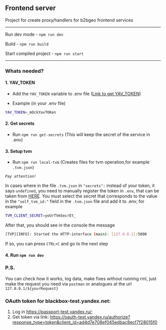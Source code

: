 ## Frontend server

Project for create proxy/handlers for b2bgeo frontend services

---

Run dev mode - `npm run dev`

Build - `npm run build`

Start compiled project - `npm run start`

---

### Whats needed?

#### 1. YAV_TOKEN

- Add the `YAV_TOKEN` variable to .env file ([Link to get YAV_TOKEN](https://oauth.yandex-team.ru/authorize?response_type=token&client_id=ce68fbebc76c4ffda974049083729982))

- Example (in your .env file)

```sh
YAV_TOKEN=_mOckYavTOKen
```

#### 2. Get secrets

- Run `npm run get-secrets` (This will keep the secret of the service in .env)

#### 3. Setup tvm

- Run `npm run local-tvm` (Creates files for tvm operation,for example `.tvm.json`)

_`Pay attention!`_

In cases where in the file `.tvm.json` in `"secrets":` instead of your token, it says `undefined`, you need to manually register the token in `.env`, that can be taken from [HERE](https://yav.yandex-team.ru/?search=tvm.secret). You must select the secret that corresponds to the value in the `"self_tvm_id:"` field in the `.tvm.json` file and add it to .env, for example

```sh
TVM_CLIENT_SECRET=yoUrTVmSecrEt_
```

After that, you should see in the console the message

```sh
[TVP][INFO]: Started the HTTP-interface (main): [127.0.0.1]:5000
```

If so, you can press `CTRL+C` and go to the next step

#### 4. Run `npm run dev`

### P.S.

You can check how it works, log data, make fixes without running rml, just make the request you need via `postman` or analogues at the url `127.0.0.1/${yourRequest}`

### OAuth token for blackbox-test.yandex.net:
1. Log in https://passport-test.yandex.ru/;
3. Get token via link:
   https://oauth-test.yandex.ru/authorize?response_type=token&client_id=ad4d7e708ef045edbac8ecf7f28015f0

